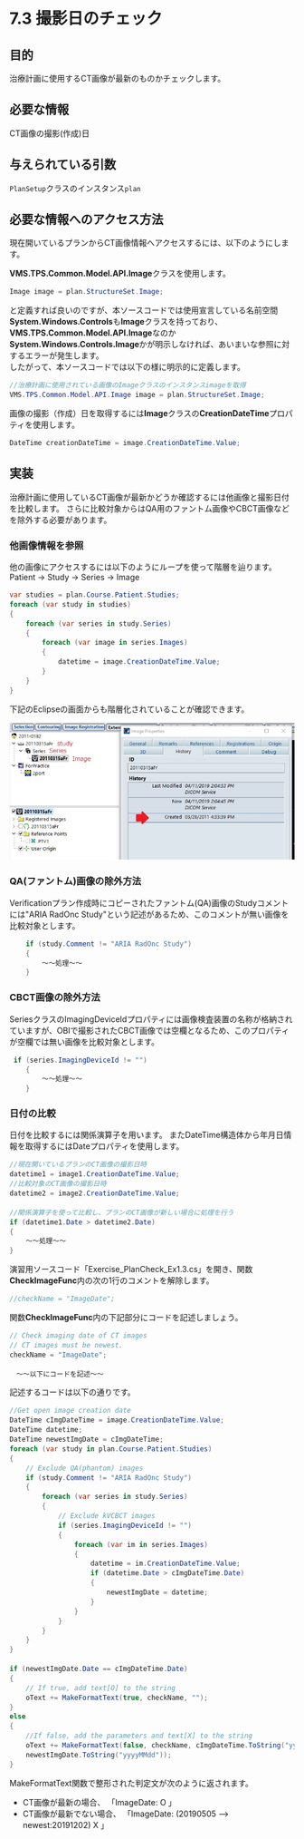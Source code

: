 # 7.3 撮影日のチェック

## 目的

治療計画に使用するCT画像が最新のものかチェックします。

## 必要な情報

CT画像の撮影(作成)日

## 与えられている引数

`PlanSetup`クラスのインスタンス`plan`

## 必要な情報へのアクセス方法

現在開いているプランからCT画像情報へアクセスするには、以下のようにします。  

**VMS.TPS.Common.Model.API.Image**クラスを使用します。  

```csharp
Image image = plan.StructureSet.Image;
```

と定義すれば良いのですが、本ソースコードでは使用宣言している名前空間**System.Windows.Controls**も**Image**クラスを持っており、**VMS.TPS.Common.Model.API.Image**なのか**System.Windows.Controls.Image**かが明示しなければ、あいまいな参照に対するエラーが発生します。  
したがって、本ソースコードでは以下の様に明示的に定義します。  

```csharp
//治療計画に使用されている画像のImageクラスのインスタンスimageを取得
VMS.TPS.Common.Model.API.Image image = plan.StructureSet.Image;
```

画像の撮影（作成）日を取得するには**Image**クラスの**CreationDateTime**プロパティを使用します。  

```csharp
DateTime creationDateTime = image.CreationDateTime.Value;
```

## 実装

治療計画に使用しているCT画像が最新かどうか確認するには他画像と撮影日付を比較します。
さらに比較対象からはQA用のファントム画像やCBCT画像などを除外する必要があります。  

### 他画像情報を参照  
  
他の画像にアクセスするには以下のようにループを使って階層を辿ります。  
Patient -> Study -> Series -> Image

```csharp
var studies = plan.Course.Patient.Studies;
foreach (var study in studies)
{
    foreach (var series in study.Series)
    {
        foreach (var image in series.Images)
        {
            datetime = image.CreationDateTime.Value;
        }
    }
}
```

下記のEclipseの画面からも階層化されていることが確認できます。

![fig1](../img/7_3_1.jpg)

### QA(ファントム)画像の除外方法  

Verificationプラン作成時にコピーされたファントム(QA)画像のStudyコメントには"ARIA RadOnc Study"という記述があるため、このコメントが無い画像を比較対象とします。

```csharp
    if (study.Comment != "ARIA RadOnc Study")
    {
        ～～処理～～
    }
```

### CBCT画像の除外方法  

SeriesクラスのImagingDeviceIdプロパティには画像検査装置の名称が格納されていますが、OBIで撮影されたCBCT画像では空欄となるため、このプロパティが空欄では無い画像を比較対象とします。

```csharp
 if (series.ImagingDeviceId != "")
    {
        ～～処理～～
    }
```

### 日付の比較 

日付を比較するには関係演算子を用います。
またDateTime構造体から年月日情報を取得するにはDateプロパティを使用します。

```csharp
//現在開いているプランのCT画像の撮影日時
datetime1 = image1.CreationDateTime.Value;
//比較対象のCT画像の撮影日時
datetime2 = image2.CreationDateTime.Value;

//関係演算子を使って比較し、プランのCT画像が新しい場合に処理を行う
if (datetime1.Date > datetime2.Date)
{
    ～～処理～～
}
```

演習用ソースコード「Exercise_PlanCheck_Ex1.3.cs」を開き、関数**CheckImageFunc**内の次の1行のコメントを解除します。

```csharp
//checkName = "ImageDate";
```

関数**CheckImageFunc**内の下記部分にコードを記述しましょう。  

```csharp
// Check imaging date of CT images
// CT images must be newest.
checkName = "ImageDate";

　～～以下にコードを記述～～
```

記述するコードは以下の通りです。

```csharp
//Get open image creation date
DateTime cImgDateTime = image.CreationDateTime.Value;
DateTime datetime;
DateTime newestImgDate = cImgDateTime;
foreach (var study in plan.Course.Patient.Studies)
{
    // Exclude QA(phantom) images
    if (study.Comment != "ARIA RadOnc Study")
    {
        foreach (var series in study.Series)
        {
            // Exclude kVCBCT images
            if (series.ImagingDeviceId != "")
            {
                foreach (var im in series.Images)
                {
                    datetime = im.CreationDateTime.Value;
                    if (datetime.Date > cImgDateTime.Date)
                    {
                        newestImgDate = datetime;
                    }
                }
            }
        }
    }
}

if (newestImgDate.Date == cImgDateTime.Date)
{
    // If true, add text[O] to the string 
    oText += MakeFormatText(true, checkName, "");
}
else
{
    //If false, add the parameters and text[X] to the string
    oText += MakeFormatText(false, checkName, cImgDateTime.ToString("yyyyMMdd") + " --> newest:" +
    newestImgDate.ToString("yyyyMMdd"));
}
```

MakeFormatText関数で整形された判定文が次のように返されます。  

- CT画像が最新の場合、      「ImageDate: O 」  
- CT画像が最新でない場合、   「ImageDate: (20190505 --> newest:20191202) X 」  
